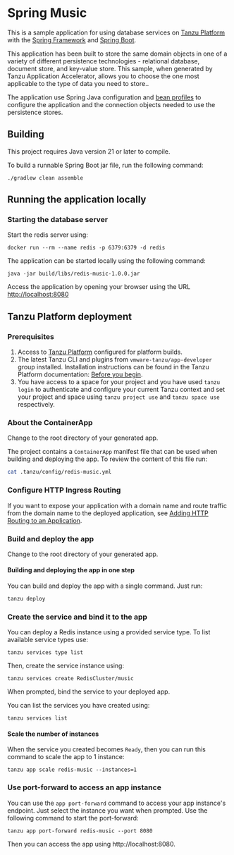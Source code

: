 # Spring Music

This is a sample application for using database services on [Tanzu Platform](https://tanzu.vmware.com/platform) with the [Spring Framework](https://spring.io) and [Spring Boot](https://projects.spring.io/spring-boot/).

This application has been built to store the same domain objects in one of a variety of different persistence technologies - relational database, document store, and key-value store. This sample, when generated by Tanzu Application Accelerator, allows you to choose the one most applicable to the type of data you need to store..

The application use Spring Java configuration and [bean profiles](http://docs.spring.io/spring-boot/docs/current/reference/html/boot-features-profiles.html) to configure the application and the connection objects needed to use the persistence stores.

## Building

This project requires Java version 21 or later to compile.

To build a runnable Spring Boot jar file, run the following command:

```shell
./gradlew clean assemble
```

## Running the application locally

### Starting the database server

Start the redis server using:

```shell
docker run --rm --name redis -p 6379:6379 -d redis
```
The application can be started locally using the following command:

```shell
java -jar build/libs/redis-music-1.0.0.jar
```

Access the application by opening your browser using the URL [http://localhost:8080](http://localhost:8080)

## Tanzu Platform deployment

### Prerequisites

1. Access to [Tanzu Platform](https://docs.vmware.com/en/VMware-Tanzu-Platform/index.html) configured for platform builds.
1. The latest Tanzu CLI and plugins from `vmware-tanzu/app-developer` group installed. Installation instructions can be found in the Tanzu Platform documentation: [Before you begin](https://docs.vmware.com/en/VMware-Tanzu-Platform/SaaS/create-manage-apps-tanzu-platform-k8s/getting-started-deploy-app-to-space.html#before-you-begin-0).
1. You have access to a space for your project and you have used `tanzu login` to authenticate and configure your current Tanzu context and set your project and space using `tanzu project use` and `tanzu space use` respectively.

### About the ContainerApp

Change to the root directory of your generated app.

The project contains a `ContainerApp` manifest file that can be used when building and deploying the app. To review the content of this file run:

```sh
cat .tanzu/config/redis-music.yml
```

### Configure HTTP Ingress Routing

If you want to expose your application with a domain name and route traffic from the domain name to the deployed application, see [Adding HTTP Routing to an Application](https://docs.vmware.com/en/VMware-Tanzu-Platform/SaaS/create-manage-apps-tanzu-platform-k8s/how-to-ingress-to-app.html).

### Build and deploy the app

Change to the root directory of your generated app.

#### Building and deploying the app in one step

You can build and deploy the app with a single command.
Just run:

```sh
tanzu deploy
```

### Create the service and bind it to the app


You can deploy a Redis instance using a provided service type.
To list available service types use:

```shell
tanzu services type list
```

Then, create the service instance using:

```shell
tanzu services create RedisCluster/music
```

When prompted, bind the service to your deployed app.

You can list the services you have created using:

```shell
tanzu services list
```

#### Scale the number of instances

When the service you created becomes `Ready`, then you can run this command to scale the app to 1 instance:

```shell
tanzu app scale redis-music --instances=1
```

### Use port-forward to access an app instance

You can use the `app port-forward` command to access your app instance's endpoint.
Just select the instance you want when prompted.
Use the following command to start the port-forward:

```shell
tanzu app port-forward redis-music --port 8080
```

Then you can access the app using http://localhost:8080.

